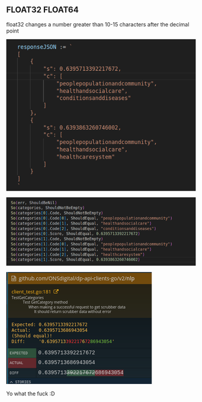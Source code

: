 ## FLOAT32 FLOAT64

float32 changes a number greater than 10-15 characters after the decimal point

![My test data](mytestdata.png)

![My Tests](mytests.png)

![Results](result.png)


Yo what the fuck :D